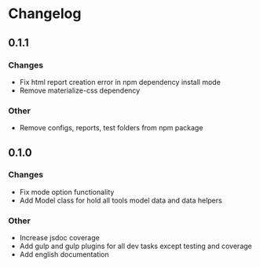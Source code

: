 Changelog
=================

0.1.1
------

### Changes

* Fix html report creation error in npm dependency install mode
* Remove materialize-css dependency

### Other

* Remove configs, reports, test folders from npm package

0.1.0
------

### Changes

* Fix mode option functionality
* Add Model class for hold all tools model data and data helpers

### Other

* Increase jsdoc coverage
* Add gulp and gulp plugins for all dev tasks except testing and coverage
* Add english documentation
